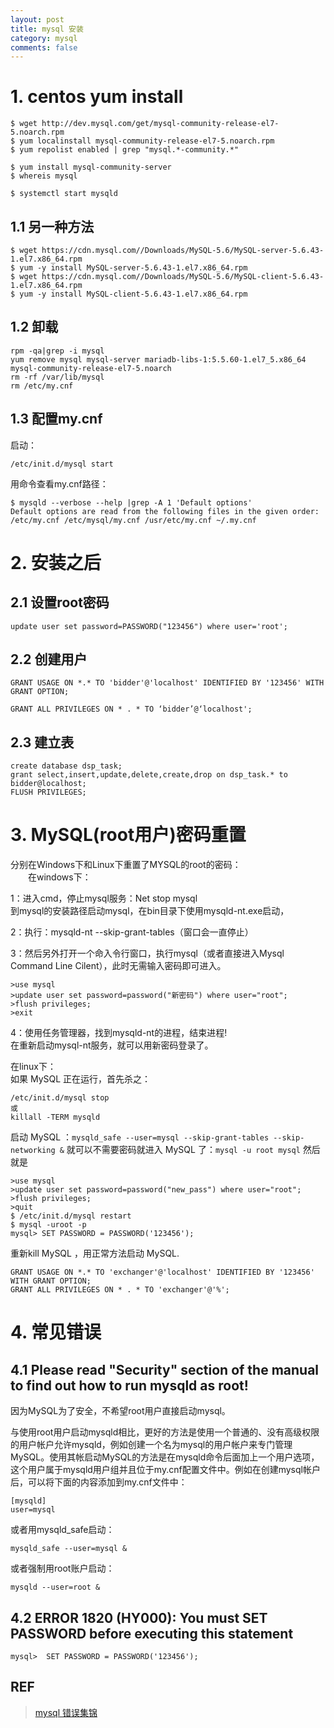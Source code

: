 ```yaml
---
layout: post
title: mysql 安装
category: mysql
comments: false
---
```

# 1. centos yum install

    $ wget http://dev.mysql.com/get/mysql-community-release-el7-5.noarch.rpm
    $ yum localinstall mysql-community-release-el7-5.noarch.rpm
    $ yum repolist enabled | grep "mysql.*-community.*"

    $ yum install mysql-community-server 
    $ whereis mysql

    $ systemctl start mysqld

## 1.1 另一种方法

    $ wget https://cdn.mysql.com//Downloads/MySQL-5.6/MySQL-server-5.6.43-1.el7.x86_64.rpm
    $ yum -y install MySQL-server-5.6.43-1.el7.x86_64.rpm
    $ wget https://cdn.mysql.com//Downloads/MySQL-5.6/MySQL-client-5.6.43-1.el7.x86_64.rpm
    $ yum -y install MySQL-client-5.6.43-1.el7.x86_64.rpm

## 1.2 卸载

    rpm -qa|grep -i mysql
    yum remove mysql mysql-server mariadb-libs-1:5.5.60-1.el7_5.x86_64 mysql-community-release-el7-5.noarch
    rm -rf /var/lib/mysql
    rm /etc/my.cnf

## 1.3 配置my.cnf

启动：

    /etc/init.d/mysql start

用命令查看my.cnf路径：

    $ mysqld --verbose --help |grep -A 1 'Default options'
    Default options are read from the following files in the given order:
    /etc/my.cnf /etc/mysql/my.cnf /usr/etc/my.cnf ~/.my.cnf

# 2. 安装之后
## 2.1 设置root密码

    update user set password=PASSWORD("123456") where user='root';

## 2.2 创建用户

    GRANT USAGE ON *.* TO 'bidder'@'localhost' IDENTIFIED BY '123456' WITH GRANT OPTION; 

    GRANT ALL PRIVILEGES ON * . * TO ‘bidder’@‘localhost';

## 2.3 建立表
    create database dsp_task;
    grant select,insert,update,delete,create,drop on dsp_task.* to bidder@localhost;
    FLUSH PRIVILEGES;

# 3. MySQL(root用户)密码重置

分别在Windows下和Linux下重置了MYSQL的root的密码：   
　　在windows下：

1：进入cmd，停止mysql服务：Net stop mysql  
到mysql的安装路径启动mysql，在bin目录下使用mysqld-nt.exe启动，

2：执行：mysqld-nt --skip-grant-tables（窗口会一直停止）

3：然后另外打开一个命入令行窗口，执行mysql（或者直接进入Mysql Command Line Cilent），此时无需输入密码即可进入。

    >use mysql  
    >update user set password=password("新密码") where user="root";  
    >flush privileges;
    >exit

4：使用任务管理器，找到mysqld-nt的进程，结束进程!  
在重新启动mysql-nt服务，就可以用新密码登录了。

在linux下：  
如果 MySQL 正在运行，首先杀之：

    /etc/init.d/mysql stop
    或
    killall -TERM mysqld 

启动 MySQL ：`mysqld_safe --user=mysql --skip-grant-tables --skip-networking &`
就可以不需要密码就进入 MySQL 了：`mysql -u root mysql`
然后就是

    >use mysql
    >update user set password=password("new_pass") where user="root";
    >flush privileges;
    >quit
    $ /etc/init.d/mysql restart
    $ mysql -uroot -p
    mysql> SET PASSWORD = PASSWORD('123456');

重新kill MySQL ，用正常方法启动 MySQL.  

    GRANT USAGE ON *.* TO 'exchanger'@'localhost' IDENTIFIED BY '123456' WITH GRANT OPTION; 
    GRANT ALL PRIVILEGES ON * . * TO 'exchanger'@'%';

# 4. 常见错误

## 4.1 Please read "Security" section of the manual to find out how to run mysqld as root!
因为MySQL为了安全，不希望root用户直接启动mysql。

与使用root用户启动mysqld相比，更好的方法是使用一个普通的、没有高级权限的用户帐户允许mysqld，例如创建一个名为mysql的用户帐户来专门管理MySQL。使用其帐启动MySQL的方法是在mysqld命令后面加上一个用户选项，这个用户属于mysqld用户组并且位于my.cnf配置文件中。例如在创建mysql帐户后，可以将下面的内容添加到my.cnf文件中：

    [mysqld]
    user=mysql

或者用mysqld_safe启动：

    mysqld_safe --user=mysql &

或者强制用root账户启动：

    mysqld --user=root &

## 4.2 ERROR 1820 (HY000): You must SET PASSWORD before executing this statement

    mysql>  SET PASSWORD = PASSWORD('123456');

## REF
> [mysql 错误集锦](https://blog.csdn.net/lyj1101066558/article/details/50668111)
